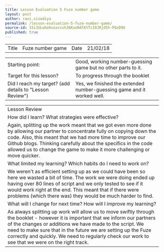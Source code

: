```yaml
---
title: Lesson Evaluation 5 Fuze number game
layout: post
author: ravi.sisodiya
permalink: /lesson-evaluation-5-fuze-number-game/
source-id: 15i3ULwho6uoxcssh36KuoN4lKtTcI0JRjdSh-PQzD9U
published: true
---
```

<table>
  <tr>
    <td>Title</td>
    <td>Fuze number game</td>
    <td>Date</td>
    <td>21/02/18</td>
  </tr>
</table>


<table>
  <tr>
    <td>Starting point:</td>
    <td>Good, working number-guessing game but no other parts to it.</td>
  </tr>
  <tr>
    <td>Target for this lesson?</td>
    <td>To progress through the booklet</td>
  </tr>
  <tr>
    <td>Did I reach my target? 
(add details to "Lesson Review")</td>
    <td>Yes, we finished the extended number-guessing game and it worked well.</td>
  </tr>
</table>


<table>
  <tr>
    <td>Lesson Review</td>
  </tr>
  <tr>
    <td>How did I learn? What strategies were effective? </td>
  </tr>
  <tr>
    <td>Again, splitting up the work meant that we got even more done by allowing our partner to concentrate fully on copying down the code. Also, this meant that we had more time to improve our Github blogs. Thinking carefully about the specifics in the code allowed us to change the game to make it more challenging or move quicker.</td>
  </tr>
  <tr>
    <td>What limited my learning? Which habits do I need to work on? </td>
  </tr>
  <tr>
    <td>We weren't as efficient setting up as we could have been so here we wasted a bit of time. The work we were doing ended up having over 80 lines of script and we only tested to see if it would work right at the end. This meant that if there were problems (which there was) they would be much harder to find.</td>
  </tr>
  <tr>
    <td>What will I change for next time? How will I improve my learning?</td>
  </tr>
  <tr>
    <td>As always splitting up work will allow us to move swiftly through the booklet - however it is important that we inform our partners of the changes or additions we have made to the script. We need to make sure that in the future we are setting up the Fuze correctly and quickly. We need to regularly check  our work to see that we were on the right track.</td>
  </tr>
</table>


